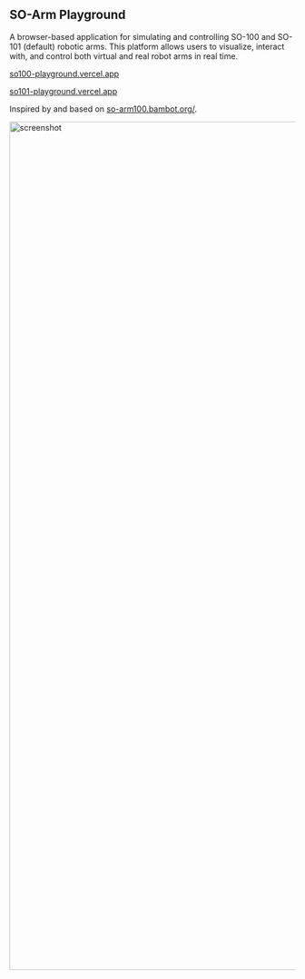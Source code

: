 ## SO-Arm Playground

A browser-based application for simulating and controlling SO-100 and SO-101 (default) robotic arms. This platform allows users to visualize, interact with, and control both virtual and real robot arms in real time.

[so100-playground.vercel.app](https://so100-playground.vercel.app/)

[so101-playground.vercel.app](https://so101-playground.vercel.app/)

Inspired by and based on [so-arm100.bambot.org/](https://so-arm100.bambot.org/).

<img width="1496" alt="screenshot" src="https://github.com/user-attachments/assets/285489e9-ccfe-4622-8a28-8025d42d6e5a" />


